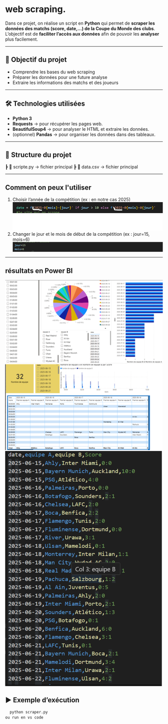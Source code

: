 # web scraping.
Dans ce projet, on réalise un script en **Python** qui permet de **scraper les données des matchs (score, date,...) de la Coupe du Monde des clubs**.  
L’objectif est de **faciliter l’accès aux données** afin de pouvoir les **analyser** plus facilement.

---

## 🚀 Objectif du projet
- Comprendre les bases du web scraping
- Préparer les données pour une future analyse
- Extraire les informations des matchs et des joueurs

---

## 🛠️ Technologies utilisées
- **Python 3**
- **Requests** → pour récupérer les pages web.
- **BeautifulSoup4** → pour analyser le HTML et extraire les données.
- (optionnel) **Pandas** → pour organiser les données dans des tableaux.

---

## 📂 Structure du projet
┣ 📜 scripte.py → fichier principal 
┣ 📜 data.csv → fichier principal 

----

## Comment on peux l'utiliser 
1. Choisir l’année de la compétition (ex : en notre cas 2025) ![Capture d’écran](./Anné.png)
2. Changer le jour et le mois de début de la compétition (ex : jour=15, mois=6) ![Capture d’écran](./date.png)

----

## résultats en Power BI
![Capture d’écran](./résulta1.png)
![Capture d’écran](./résulta2.png)
![Capture d’écran](./data.png)
   
## ▶️ Exemple d’exécution
```bash
  python scraper.py 
ou run en vs code
